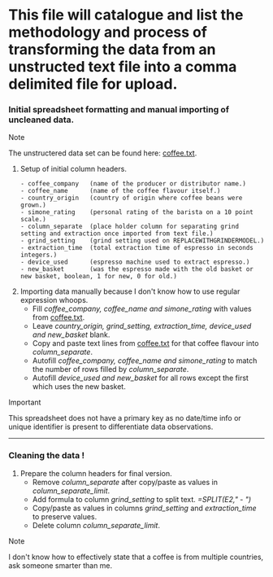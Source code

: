 # This file will catalogue and list the methodology and process of transforming the data from an unstructed text file into a comma delimited file for upload. 

### Initial spreadsheet formatting and manual importing of uncleaned data.
>[!NOTE]
>The unstructered data set can be found here: [coffee.txt](https://github.com/picklenebula/espresso_data/blob/main/coffee.txt).

1. Setup of initial column headers.
   ```
   - coffee_company   (name of the producer or distributor name.)
   - coffee_name      (name of the coffee flavour itself.)
   - country_origin   (country of origin where coffee beans were grown.)
   - simone_rating    (personal rating of the barista on a 10 point scale.)
   - column_separate  (place holder column for separating grind setting and extraction once imported from text file.)
   - grind_setting    (grind setting used on REPLACEWITHGRINDERMODEL.)
   - extraction_time  (total extraction time of espresso in seconds integers.)
   - device_used      (espresso machine used to extract espresso.)
   - new_basket       (was the espresso made with the old basket or new basket, boolean, 1 for new, 0 for old.)
   ```
2. Importing data manually because I don't know how to use regular expression whoops.
     - Fill *coffee_company, coffee_name and simone_rating* with values from [coffee.txt](https://github.com/picklenebula/espresso_data/blob/main/coffee.txt).
     - Leave *country_origin, grind_setting, extraction_time, device_used and new_basket* blank.
     - Copy and paste text lines from [coffee.txt](https://github.com/picklenebula/espresso_data/blob/main/coffee.txt) for that coffee flavour into *column_separate*.
     - Autofill *coffee_company, coffee_name and simone_rating* to match the number of rows filled by *column_separate*.
     - Autofill *device_used and new_basket* for all rows except the first which uses the new basket.
>[!IMPORTANT]
>This spreadsheet does not have a primary key as no date/time info or unique identifier is present to differentiate data observations.
---
### Cleaning the data !
1. Prepare the column headers for final version.
   - Remove *column_separate* after copy/paste as values in *column_separate_limit*.
   - Add formula to column *grind_setting* to split text. *=SPLIT(E2," - ")*
   - Copy/paste as values in columns *grind_setting* and *extraction_time* to preserve values.
   - Delete column *column_separate_limit*.  
>[!NOTE]
> I don't know how to effectively state that a coffee is from multiple countries, ask someone smarter than me.
